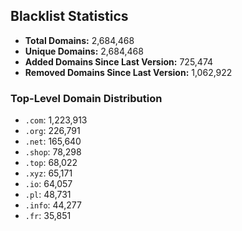 ## Blacklist Statistics

- **Total Domains:** 2,684,468
- **Unique Domains:** 2,684,468
- **Added Domains Since Last Version:** 725,474
- **Removed Domains Since Last Version:** 1,062,922

### Top-Level Domain Distribution

-  `.com`: 1,223,913
-  `.org`: 226,791
-  `.net`: 165,640
-  `.shop`: 78,298
-  `.top`: 68,022
-  `.xyz`: 65,171
-  `.io`: 64,057
-  `.pl`: 48,731
-  `.info`: 44,277
-  `.fr`: 35,851
